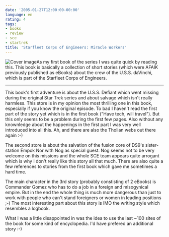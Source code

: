 ```yaml
---
date: '2005-01-27T12:00:00-00:00'
language: en
rating: 4
tags:
- books
- review
- sce
- startrek
title: 'Starfleet Corps of Engineers: Miracle Workers'
---
```



<img src="http://www.zerokspot.com/uploads/books_sce2.png" alt="Cover image" class="left" />As my first book of the series I was quite quick by reading this. This book is basically a collection of short stories (which were AFAIK previously published as eBooks) about the crew of the U.S.S. daVinchi, which is part of the Starfleet Corps of Engineers.

-------------------------------


This book's first adventure is about the U.S.S. Defiant which went missing during the original Star Trek series and about salvage which isn't really harmless. This store is in my opinion the most thrilling one in this book, especially if you know the original episode. To bad I haven't read the first part of the story yet which is in the first book ("Have tech, will travel"). But this only seems to be a problem during the first few pages. Also without any knownledge about the happenings in the first part I was very well introduced into all this. Ah, and there are also the Tholian webs out there again :-)

The second store is about the salvation of the fusion core of DS9's sister-station Empok Nor with Nog as special guest. Nog seems not to be very welcome on this missions and the whole SCE team appears quite arrogant which is why I don't really like this story all that much. There are also quite a few references to stories from the first book which gave me sometimes a hard time.

The main character in the 3rd story (probably constisting of 2 eBooks) is Commander Gomez who has to do a job in a foreign and misogynical empire. But in the end the whole thing is much more dangerous than just to work with people who can't stand foreigners or women in leading positions ;-) The most interesting part about this story is IMO the writing style which resembles a logbook.

What I was a little disappointed in was the idea to use the last ~100 sites of the book for some kind of encyclopedia. I'd have prefered an additional story :-)